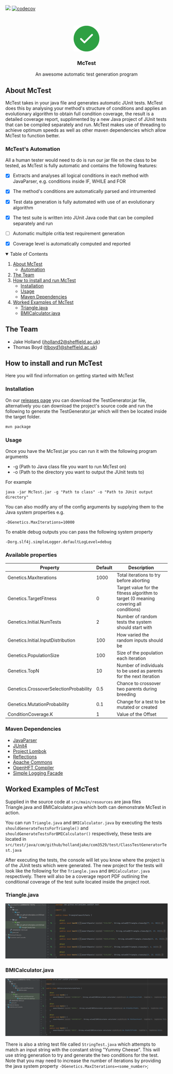 ![](https://github.com/hollandjake/COM3529/actions/workflows/main.yml/badge.svg)
[![codecov](https://codecov.io/gh/hollandjake/COM3529/branch/master/graph/badge.svg?token=jU7JnWwhy3)](https://codecov.io/gh/hollandjake/COM3529)

<br />
<p align="center">
  <a href="https://github.com/hollandjake/COM3529">
    <img src=".github/images/logo.png" alt="Logo" width="80" height="80">
  </a>

  <h3 align="center">McTest</h3>

  <p align="center">
    An awesome automatic test generation program
  </p>
</p>

## About McTest
McTest takes in your java file and generates automatic JUnit tests. McTest does this by analysing your method's structure of conditions and applies an evolutionary 
algorithm to obtain full condition coverage, the result is a detailed coverage report, supplimented by a new Java project of JUnit tests 
that can be compiled separately and run. McTest makes use of threading to achieve optimum speeds as well as other maven dependencies which allow McTest to function better.

### McTest's Automation
All a human tester would need to do is run our jar file on the class to be tested, as McTest is fully automatic and contains the following features:
- [x] Extracts and analyses all logical conditions in each method with JavaParser, e.g. conditions inside IF, WHILE and FOR
- [x] The method's conditions are automatically parsed and intrumented
- [x] Test data generation is fully automated with use of an evolutionary algorithm
- [x] The test suite is written into JUnit Java code that can be compiled separately and run
- [ ] Automatic multiple critia test requirement generation
- [x] Coverage level is automatically computed and reported


<!-- TABLE OF CONTENTS -->
<details open="open">
  <summary>Table of Contents</summary>
  <ol>
    <li>
      <a href="#about-mctest">About McTest</a>
      <ul>
        <li><a href="#mctests-automation">Automation</a></li>
      </ul
    </li>
    <li>
      <a href="#the-team">The Team</a>
    </li>
    <li>
      <a href="#how-to-install-and-run-mctest">How to install and run McTest</a>
      <ul>
        <li><a href="#installation">Installation</a></li>
        <li><a href="#usage">Usage</a></li>
        <li><a href="#maven-dependencies">Maven Dependencies </a></li>
      </ul>
    </li>
    <li>
      <a href="#worked-examples-of-mctest">Worked Examples of McTest</a>
      <ul>
        <li><a href="#trianglejava">Triangle.java</a></li>
        <li><a href="#bmicalculatorjava">BMICalculator.java</a></li>
      </ul>
    </li>
  </ol>
</details>

## The Team
* Jake Holland (jholland2@sheffield.ac.uk)
* Thomas Boyd (tlboyd1@sheffield.ac.uk)

## How to install and run McTest
Here you will find information on getting started with McTest

### Installation 
On our [releases page](https://github.com/hollandjake/COM3529/releases/) you can download the TestGenerator.jar file, 
alternatively you can download the project's source code and run the following to generate the TestGenerator.jar which will then be located inside the target folder.
```sh
mvn package
  ```

### Usage 
Once you have the McTest.jar you can run it with the following program arguments
* -g (Path to Java class file you want to run McTest on)
* -o (Path to the directory you want to output the JUnit tests to)

For example
```shell
java -jar McTest.jar -g "Path to class" -o "Path to JUnit output directory"
  ```

You can also modify any of the config arguments by supplying them to the Java system properties e.g.
```shell
-DGenetics.MaxIterations=10000
```

To enable debug outputs you can pass the following system property
```shell
-Dorg.slf4j.simpleLogger.defaultLogLevel=debug
```

### Available properties
| Property | Default | Description |
| -------- | ------- | ----------- |
| Genetics.MaxIterations | 1000 | Total iterations to try before aborting |
| Genetics.TargetFitness | 0 | Target value for the fitness algorithm to target (0 meaning covering all conditions) |
| Genetics.Initial.NumTests | 2 | Number of random tests the system should start with |
| Genetics.Initial.InputDistribution | 100 | How varied the random inputs should be |
| Genetics.PopulationSize | 100 | Size of the population each iteration |
| Genetics.TopN | 10 | Number of individuals to be used as parents for the next iteration |
| Genetics.CrossoverSelectionProbability | 0.5 | Chance to crossover two parents during breeding |
| Genetics.MutationProbability | 0.1 | Change for a test to be mutated or created |
| ConditionCoverage.K | 1 | Value of the Offset |

### Maven Dependencies 
* [JavaParser](https://github.com/javaparser/javaparser "JavaParser's Github")
* [JUnit4](https://github.com/junit-team/junit4 "JUnit4's Github")
* [Project Lombok](https://projectlombok.org/ "Project Lombok's Website")
* [Reflections](https://github.com/ronmamo/reflections "Reflections's Github")
* [Apache Commons](https://github.com/apache/commons-lang "Apache Commons Github")
* [OpenHFT Compiler](https://mvnrepository.com/artifact/net.openhft/compiler "OpenHFT's Website")
* [Simple Logging Facade](http://www.slf4j.org/ "Simple Logging Facade's Website")

## Worked Examples of McTest
Supplied in the source code at `src/main/resources` are java files Triangle.java and BMICalculator.java which both can demonstrate McTest in action.

You can run `Triangle.java` and `BMICalculator.java` by executing the tests `shouldGenerateTestsForTriangle()` and `shouldGenerateTestsForBMICalculator()` respectively, 
these tests are located in `src/test/java/com/github/hollandjake/com3529/test/ClassTestGeneratorTest.java`

After executing the tests, the console will let you know where the project is of the JUnit tests which were generated. The new project for the tests will look like the 
following for the `Triangle.java` and `BMICalculator.java` respectively. There will also be a coverage report PDF outlining the conditional coverage of the test suite located inside the project root.

### Triangle.java
![Triangle.java tests](.github/images/Triangletests.png)
### BMICalculator.java
![BMICalculator.java tests](.github/images/BMItests.png)

There is also a string test file called `StringTest.java` which attempts to match an input string with the constant string "Yummy Cheese". This will use string generation to try and generate the two conditions for the test.
Note that you may need to increase the number of iterations by providing the java system property `-DGenetics.MaxIterations=<some_number>`;